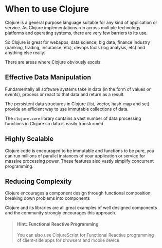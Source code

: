 # When to use Clojure

Clojure is a general purpose language suitable for any kind of application or service.  As Clojure implementations run across multiple technology platforms and operating systems, there are very few barriers to its use.

So Clojure is great for webapps, data science, big data, finance industry (banking, trading, insurance, etc), devops tools (log analysis, etc) and anything else really.

There are areas where Clojure obviously excels.

## Effective Data Manipulation

Fundamentally all software systems take in data (in the form of values or events), process or react to that data and return as a result.

The persistent data structures in Clojure (list, vector, hash-map and set) provide an efficient way to use immutable collections of data.

The `clojure.core` library contains a vast number of data processing functions in Clojure so data is easily transformed

## Highly Scalable

Clojure code is encouraged to be immutable and functions to be pure, you can run millions of parallel instances of your application or service for massive processing power.  These features also vastly simplify concurrent programming.

## Reducing Complexity

Clojure encourages a component design through functional composition, breaking down problems into components

Clojure and its libraries are all great examples of well designed components and the community strongly encourages this approach.

> #### Hint::Functional Reactive Programming
>
> You can also use ClojureScript for Functional Reactive programming of client-side apps for browsers and mobile device.
